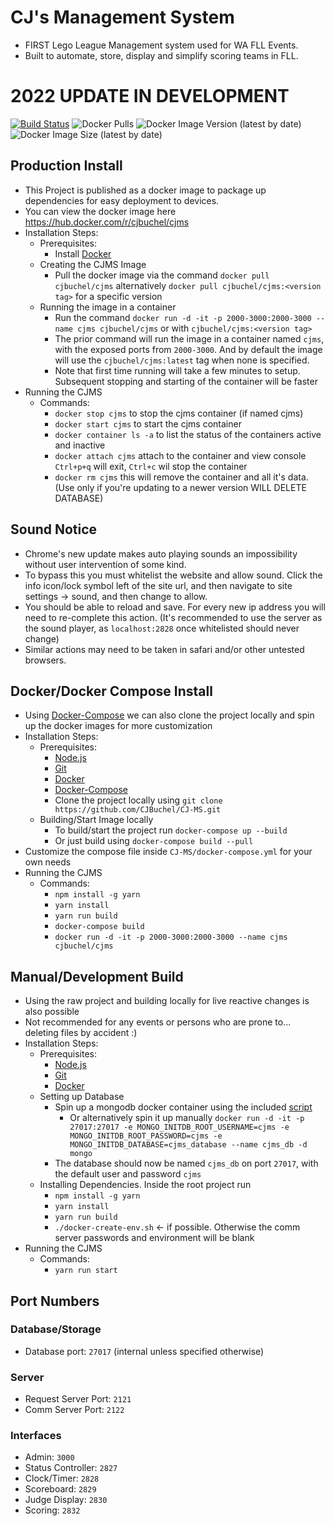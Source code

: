 # CJ's Management System
- FIRST Lego League Management system used for WA FLL Events.
- Built to automate, store, display and simplify scoring teams in FLL.
# 2022 UPDATE IN DEVELOPMENT

[![Build Status](https://dev.azure.com/ConnorBuchel0890/ConnorBuchel/_apis/build/status/CJBuchel.CJ-MS?branchName=master)](https://dev.azure.com/ConnorBuchel0890/ConnorBuchel/_build/latest?definitionId=20&branchName=master)
![Docker Pulls](https://img.shields.io/docker/pulls/cjbuchel/cjms)
![Docker Image Version (latest by date)](https://img.shields.io/docker/v/cjbuchel/cjms)
![Docker Image Size (latest by date)](https://img.shields.io/docker/image-size/cjbuchel/cjms)
## Production Install
- This Project is published as a docker image to package up dependencies for easy deployment to devices.
- You can view the docker image here https://hub.docker.com/r/cjbuchel/cjms
- Installation Steps:
  - Prerequisites:
    - Install [Docker](https://docs.docker.com/get-docker/)
  - Creating the CJMS Image
    - Pull the docker image via the command `docker pull cjbuchel/cjms` alternatively `docker pull cjbuchel/cjms:<version tag>` for a specific version
  - Running the image in a container
    - Run the command `docker run -d -it -p 2000-3000:2000-3000 --name cjms cjbuchel/cjms` or with `cjbuchel/cjms:<version tag>`
    - The prior command will run the image in a container named `cjms`, with the exposed ports from `2000-3000`. And by default the image will use the `cjbuchel/cjms:latest` tag when none is specified.
    - Note that first time running will take a few minutes to setup. Subsequent stopping and starting of the container will be faster
- Running the CJMS
  - Commands:
    - `docker stop cjms` to stop the cjms container (if named cjms)
    - `docker start cjms` to start the cjms container
    - `docker container ls -a` to list the status of the containers active and inactive
    - `docker attach cjms` attach to the container and view console `Ctrl+p+q` will exit, `Ctrl+c` wil stop the container
    - `docker rm cjms` this will remove the container and all it's data. (Use only if you're updating to a newer version WILL DELETE DATABASE)

## Sound Notice
- Chrome's new update makes auto playing sounds an impossibility without user intervention of some kind. 
- To bypass this you must whitelist the website and allow sound. Click the info icon/lock symbol left of the site url, and then navigate to site settings -> sound, and then change to allow.
- You should be able to reload and save. For every new ip address you will need to re-complete this action. (It's recommended to use the server as the sound player, as `localhost:2828` once whitelisted should never change)
- Similar actions may need to be taken in safari and/or other untested browsers.

## Docker/Docker Compose Install
- Using [Docker-Compose](https://docs.docker.com/compose/install/) we can also clone the project locally and spin up the docker images for more customization
- Installation Steps:
  - Prerequisites:
    - [Node.js](https://nodejs.org/en/download/)
    - [Git](https://git-scm.com/downloads)
    - [Docker](https://docs.docker.com/get-docker/)
    - [Docker-Compose](https://docs.docker.com/compose/install/)
    - Clone the project locally using `git clone https://github.com/CJBuchel/CJ-MS.git`
  - Building/Start Image locally
    - To build/start the project run `docker-compose up --build`
    - Or just build using `docker-compose build --pull`
- Customize the compose file inside `CJ-MS/docker-compose.yml` for your own needs
- Running the CJMS
  - Commands:
    - `npm install -g yarn`
    - `yarn install`
    - `yarn run build`
    - `docker-compose build`
    - `docker run -d -it -p 2000-3000:2000-3000 --name cjms cjbuchel/cjms`

## Manual/Development Build
- Using the raw project and building locally for live reactive changes is also possible
- Not recommended for any events or persons who are prone to... deleting files by accident :)
- Installation Steps:
  - Prerequisites:
    - [Node.js](https://nodejs.org/en/download/)
    - [Git](https://git-scm.com/downloads)
    - [Docker](https://docs.docker.com/get-docker/)
  - Setting up Database
    - Spin up a mongodb docker container using the included [script](/Database/scripts/create_local.sh)
      - Or alternatively spin it up manually `docker run -d -it -p 27017:27017 -e MONGO_INITDB_ROOT_USERNAME=cjms -e MONGO_INITDB_ROOT_PASSWORD=cjms -e MONGO_INITDB_DATABASE=cjms_database --name cjms_db -d mongo`
    - The database should now be named `cjms_db` on port `27017`,  with the default user and password `cjms`
  - Installing Dependencies. Inside the root project run
    - `npm install -g yarn`
    - `yarn install`
    - `yarn run build`
    - `./docker-create-env.sh` <- if possible. Otherwise the comm server passwords and environment will be blank
- Running the CJMS
  - Commands:
    - `yarn run start`
  
## Port Numbers
### Database/Storage
- Database port: `27017` (internal unless specified otherwise)

### Server
- Request Server Port: `2121`
- Comm Server Port: `2122`

### Interfaces
- Admin: `3000`
- Status Controller: `2827`
- Clock/Timer: `2828`
- Scoreboard: `2829`
- Judge Display: `2830`
- Scoring: `2832`